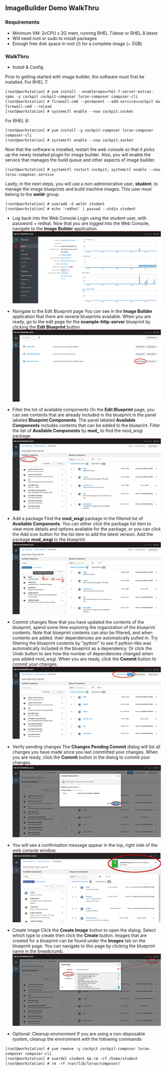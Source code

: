 ## ImageBuilder Demo WalkThru

### Requirements
* Minimum VM: 2vCPU x 2G mem, running RHEL 7.latest or RHEL 8.latest
* Will need root or sudo to install packages
* Enough free disk space in root (/) for a complete image (~ 5GB)

### WalkThru
* Install & Config

Prior to getting started with image builder, the software must first be installed.
For RHEL 7:
```
[root@workstation] # yum install --enablerepo=rhel-7-server-extras-rpms -y cockpit cockpit-composer lorax-composer composer-cli
[root@workstation] # firewall-cmd --permanent --add-service=cockpit && firewall-cmd --reload
[root@workstation] # systemctl enable --now cockpit.socket
```
For RHEL 8:
```
[root@workstation] # yum install -y cockpit-composer lorax-composer composer-cli
[root@workstation] # systemctl enable --now cockpit.socket
```
Now that the software is installed, restart the web console so that it picks up the newly installed plugin for image builder. Also, you will enable the service that manages the build queue and other aspects of image builder.
```
[root@workstation] # systemctl restart cockpit; systemctl enable --now lorax-composer.service
```

Lastly, in the next steps, you will use a non-administrative user, **student**, to manage the image blueprints and build machine images. This user must belong to the **weldr** group.
```
[root@workstation] # useradd -G weldr student
[root@workstation] # echo 'redhat' | passwd --stdin student
```
* Log back into the Web Console
Login using the student user, with password = redhat.  Now that you are logged into the Web Console, navigate to the **Image Builder** application.
![Image 1](https://github.com/marktonneson/demo-imagebuilder/blob/master/images/image1.png)

* Navigate to the Edit Blueprint page
You can see in the **Image Builder** application that there are several blueprints available. When you are ready, go to the edit page for the **example-http-server** blueprint by clicking the **Edit Blueprint** button.
![Image 2](https://github.com/marktonneson/demo-imagebuilder/blob/master/images/image2.png)

* Filter the list of available components
On the **Edit Blueprint** page, you can see contents that are already included in the blueprint in the panel labeled **Blueprint Components**. The panel labeled **Available Components** includes contents that can be added to the blueprint.
Filter the list of **Available Components** by **mod_** to find the mod_wsgi package.
![Image 3](https://github.com/marktonneson/demo-imagebuilder/blob/master/images/image3.png)

* Add a package
Find the **mod_wsgi** package in the filtered list of **Available Components**. You can either click the package list item to view more details and options available for the package, or you can click the Add icon button for the list item to add the latest version.
Add the package **mod_wsgi** to the blueprint.
![Image 4](https://github.com/marktonneson/demo-imagebuilder/blob/master/images/image4.png)

* Commit changes
Now that you have updated the contents of the blueprint, spend some time exploring the organization of the blueprint contents. Note that blueprint contents can also be filtered, and when contents are added, their dependencies are automatically pulled in. Try filtering the blueprint contents by "python" to see if python-libs was automatically included in the blueprint as a dependency. Or click the Undo button to see how the number of dependencies changed when you added mod_wsgi.
When you are ready, click the **Commit** button to commit your changes.
![Image 5](https://github.com/marktonneson/demo-imagebuilder/blob/master/images/image5.png)

* Verify pending changes
The **Changes Pending Commit** dialog will list all changes you have made since you last committed your changes.
When you are ready, click the **Commit** button in the dialog to commit your changes.
![Image 6](https://github.com/marktonneson/demo-imagebuilder/blob/master/images/image6.png)

* You will see a confirmation message appear in the top, right side of the web console window.
![Image 7](https://github.com/marktonneson/demo-imagebuilder/blob/master/images/image7.png)

* Create image
Click the **Create Image** button to open the dialog. Select which type to create then click the **Create** button.
Images that are created for a blueprint can be found under the **Images** tab on the blueprint page. You can navigate to this page by clicking the blueprint name in the breadcrumb.
![Image 8](https://github.com/marktonneson/demo-imagebuilder/blob/master/images/image8.png)

* Optional: Cleanup environment
If you are using a non-disposable system, cleanup the environment with the following commands:
```
[root@workstation] # yum remove -y cockpit cockpit-composer lorax-composer composer-cli
[root@workstation] # userdel student && rm -rf /home/student
[root@workstation] # rm -rf /var/lib/lorax/composer/
```
